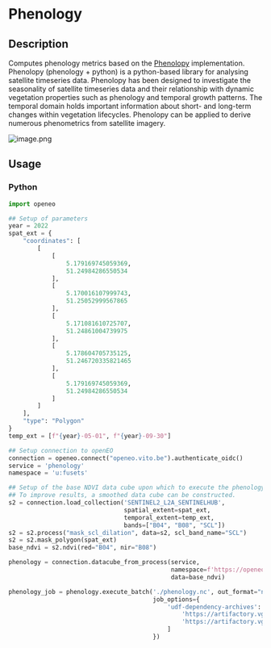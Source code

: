 # Phenology

## Description

Computes phenology metrics based on the [Phenolopy](https://github.com/lewistrotter/PhenoloPy) implementation.
Phenolopy (phenology + python) is a python-based library for analysing satellite timeseries data.
Phenolopy has been designed to investigate the seasonality of satellite timeseries data and their relationship with
dynamic vegetation properties such as phenology and temporal growth patterns.
The temporal domain holds important information about short- and long-term changes within vegetation lifecycles.
Phenolopy can be applied to derive numerous phenometrics from satellite imagery.

![image.png](https://github.com/lewistrotter/Phenolopy/raw/main/documentation/images/pheno_explain.png?raw=trueg)

## Usage

### Python

```python
import openeo

## Setup of parameters
year = 2022
spat_ext = {
    "coordinates": [
        [
            [
                5.179169745059369,
                51.24984286550534
            ],
            [
                5.170016107999743,
                51.25052999567865
            ],
            [
                5.171081610725707,
                51.24861004739975
            ],
            [
                5.178604705735125,
                51.246720335821465
            ],
            [
                5.179169745059369,
                51.24984286550534
            ]
        ]
    ],
    "type": "Polygon"
}
temp_ext = [f"{year}-05-01", f"{year}-09-30"]

## Setup connection to openEO
connection = openeo.connect("openeo.vito.be").authenticate_oidc()
service = 'phenology'
namespace = 'u:fusets'

## Setup of the base NDVI data cube upon which to execute the phenology calculation. 
## To improve results, a smoothed data cube can be constructed.
s2 = connection.load_collection('SENTINEL2_L2A_SENTINELHUB',
                                spatial_extent=spat_ext,
                                temporal_extent=temp_ext,
                                bands=["B04", "B08", "SCL"])
s2 = s2.process("mask_scl_dilation", data=s2, scl_band_name="SCL")
s2 = s2.mask_polygon(spat_ext)
base_ndvi = s2.ndvi(red="B04", nir="B08")

phenology = connection.datacube_from_process(service,
                                             namespace=f'https://openeo.vito.be/openeo/1.1/processes/{namespace}/{service}',
                                             data=base_ndvi)

phenology_job = phenology.execute_batch('./phenology.nc', out_format="netcdf", title=f'FuseTS - Phenology',
                                        job_options={
                                            'udf-dependency-archives': [
                                                'https://artifactory.vgt.vito.be:443/auxdata-public/ai4food/fusets_venv.zip#tmp/venv',
                                                'https://artifactory.vgt.vito.be:443/auxdata-public/ai4food/fusets.zip#tmp/venv_static'
                                            ]
                                        })
```